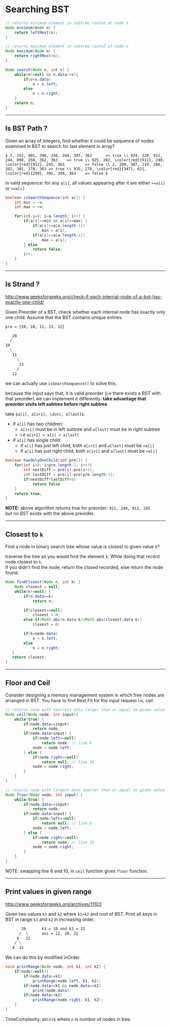 # Searching BST

```java
// returns minimum element in subtree rooted at node n
Node minimum(Node n) {
    return leftMost(n);
}

// returns maximum element in subtree rooted at node n
Node maximum(Node n) {
    return rightMost(n);
}

Node search(Node n, int v) {
    while(n!=null && n.data!=v){
        if(v<n.data)
            n = n.left;
        else
            n = n.right;
    }
    return n;
}
```

---

## Is BST Path ?

Given an array of integers, find whether it could be sequence of nodes examined in BST to search for last element in array?

`$
2, 252, 401, 398, 330, 344, 397, 363      => true \\
924, 220, 911, 244, 898, 258, 362, 363    => true \\
925, 202, \color{red}{911}, 240, \color{red}{912}, 245, 363         => false \\
2, 399, 387, 219, 266, 382, 381, 278, 363 => true \\
935, 278, \color{red}{347}, 621, \color{red}{299}, 392, 358, 363    => false
$`

in valid sequence: for any `a[i]`, all values appearing after it are either `>=a[i]` or `<=a[i]`

```java
boolean isSearchSequence(int a[]) {
    int min = -∞;
    int max = +∞;

    for(int i=0; i<a.length; i++) {
        if(a[i]>=min && a[i]<=max) {
            if(a[i]<=a[a.length-1])
                min = a[i];
            if(a[i]>=a[a.length-1])
                max = a[i];
        } else
            return false;
        i++;
    }
}
```

---

## Is Strand ?

<http://www.geeksforgeeks.org/check-if-each-internal-node-of-a-bst-has-exactly-one-child/>

Given Preorder of a BST, check whether each internal node has exactly only one child. Assume that the BST contains unique entries.

```bash
pre = {20, 10, 11, 13, 12}

   20
  /
10
  \
   11
     \
      13
     /
   12
```

we can actually use `isSearchSequence()` to solve this.

because the input says that, it is valid preorder (i.e there exists a BST with that preorder)
we can implement it differently: **take advantage that preorder visits left subtree before right subtree**

take `$a[i], a[i+1], \dots, a[last]$`.

* if `a[i]` has two children:
    * `a[i+1]` must be in left subtree and `a[last]` must be in right subtree
    * i.e `a[i+1] < a[i] < a[last]`
* if `a[i]` has single child:
    * if `a[i]` has just left child, both `a[i+1]` and `a[last]` must be `<a[i]`
    * if `a[i]` has just right child, both `a[i+1]` and `a[last]` must be `>a[i]`

```java
boolean hasOnlyOneChild(int pre[]) {
    for(int i=0; i<pre.length-1; i++){
        int nextDiff = pre[i]-pre[i+1];
        int lastDiff = pre[i]-pre[pre.length-1];
        if(nextDiff*lastDiff<0)
            return false
    }
    return true;
}
```

**NOTE:** above algorithm returns true for preorder: `911, 240, 912, 245`  
but no BST exists with the above preorder.


---

## Closest to `k`

Find a node in binary search tree whose value is closest to given value `k`?

traverse the tree as you would find the element `k`. While doing that record node closest to `k`.  
If you didn't find the node, return the closed recorded, else return the node found.

```java
Node findClosest(Node n, int k) {
    Node closest = null;
    while(n!=null) {
        if(n.data==k)
            return n;

        if(closest==null)
            closest = n;
        else if(Math.abs(n.data-k)<Math.abs(closest.data-k))
            closest = n;

        if(k<node.data)
            n = n.left;
        else
            n = n.right;
   }
   return closest;
}
```

---

## Floor and Ceil

Consider designing a memory management system in which free nodes are arranged in BST.
You have to find Best Fit for the input request i.e, ceil

```java
// returns node with smallest data larger than or equal to given value
Node ceil(Node node, int input){
    while(true) {
        if(node.data==input)
            return node;
        if(node.data>input) {
            if(node.left==null)
                return node; // line 6
            node = node.left;
        } else {
            if(node.right==null)
                return null; // line 10
            node = node.right;
        }
    }
}

// returns node with largest data smaller than or equal to given value
Node floor(Node node, int input) {
    while(true) {
        if(node.data==input)
            return node;
        if(node.data>input) {
            if(node.left==null)
                return null; // line 6
            node = node.left;
        } else {
            if(node.right==null)
                return node; // line 10
            node = node.right;
        }
    }
}
```

NOTE: swapping line 6 and 10, in `ceil` function gives `floor` function.

---

## Print values in given range

<http://www.geeksforgeeks.org/archives/11103>

Given two values `k1` and `k2` where `k1<k2` and root of BST.
Print all keys in BST in range `k1` and `k2` in increasing order.

```bash
       20       k1 = 10 and k2 = 22
      /  \      ans = 12, 20, 22
     8   22
    / \
   4  12
```

We can do this by modified inOrder.

```java
void printRange(Node node, int k1, int k2) {
    if(node!=null){
        if(node.data>=k1)
            printRange(node.left, k1, k2);
        if(node.data>=k1 && node.data<=k2)
            print(node.data);
        if(node.data<=k2)
            printRange(node.right, k1, k2);
    }
}
```

TimeComplexity: `$O(n)$` where `n` is number of nodes in tree.
